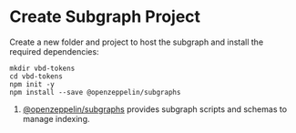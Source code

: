 # Create Subgraph Project

Create a new folder and project to host the subgraph and install the required dependencies:

```shell
mkdir vbd-tokens
cd vbd-tokens
npm init -y
npm install --save @openzeppelin/subgraphs
```

1. [@openzeppelin/subgraphs](https://www.npmjs.com/package/@openzeppelin/subgraphs) provides subgraph scripts and schemas to manage indexing.
